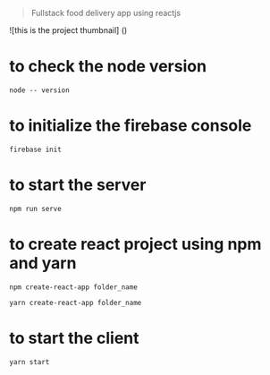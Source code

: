 > Fullstack food delivery app using reactjs


  ![this is the project thumbnail] ()

# to check the node version
```
node -- version
```
# to initialize the firebase console
```
firebase init

```

# to start the server

```
npm run serve 
```

# to create react project using npm and yarn

```
npm create-react-app folder_name
```

```
yarn create-react-app folder_name
```

# to start the client

```
yarn start
```
